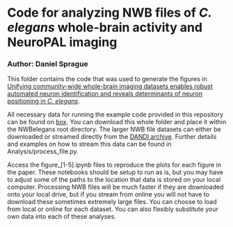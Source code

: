 # Code for analyzing NWB files of _C. elegans_ whole-brain activity and NeuroPAL imaging
### Author: Daniel Sprague

This folder contains the code that was used to generate the figures in [Unifying community-wide whole-brain imaging datasets enables robust automated neuron identification and reveals determinants of neuron positioning in _C. elegans_](https://www.biorxiv.org/content/10.1101/2024.04.28.591397v1).

All necessary data for running the example code provided in this repository can be found on [box](https://ucsf.box.com/s/ofgt45dcc3zw093ppfop879gc4cqjf3t). You can download this whole folder and place it within the NWBelegans root directory. The larger NWB file datasets can either be downloaded or streamed directly from the [DANDI archive](https://dandiarchive.org). Further details and examples on how to stream this data can be found in Analysis/process_file.py.

Access the figure_\[1-5\].ipynb files to reproduce the plots for each figure in the paper. These notebooks should be setup to run as is, but you may have to adjust some of the paths to the location that data is stored on your local computer. Processing NWB files will be much faster if they are downloaded onto your local drive, but if you stream from online you will not have to download these sometimes extremely large files. You can choose to load from local or online for each dataset. You can also flexibly substitute your own data into each of these analyses.
